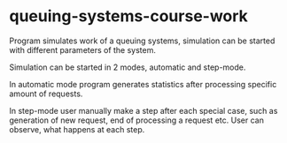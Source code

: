 # queuing-systems-course-work
Program simulates work of a queuing systems, simulation can be started with different parameters of the system.

Simulation can be started in 2 modes, automatic and step-mode.

In automatic mode program generates statistics after processing specific amount of requests.

In step-mode user manually make a step after each special case, such as generation of new request, end of processing a request etc. User can observe, what happens at each step.
